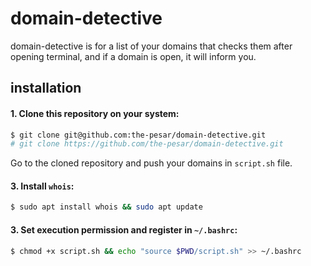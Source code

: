 # domain-detective
domain-detective is for a list of your domains that checks them after opening terminal, and if a domain is open, it will inform you.
## installation
#### 1. Clone this repository on your system:
```bash
$ git clone git@github.com:the-pesar/domain-detective.git
# git clone https://github.com/the-pesar/domain-detective.git
```
Go to the cloned repository and push your domains in `script.sh` file.
#### 3. Install `whois`:
```bash
$ sudo apt install whois && sudo apt update
```
#### 3. Set execution permission and register in `~/.bashrc`:
```bash
$ chmod +x script.sh && echo "source $PWD/script.sh" >> ~/.bashrc
```
